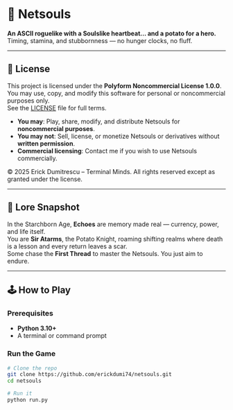 # 🥔 Netsouls

**An ASCII roguelike with a Soulslike heartbeat… and a potato for a hero.**  
Timing, stamina, and stubbornness — no hunger clocks, no fluff.

---

## 📄 License
This project is licensed under the **Polyform Noncommercial License 1.0.0**.  
You may use, copy, and modify this software for personal or noncommercial purposes only.  
See the [LICENSE](LICENSE) file for full terms.

- **You may**: Play, share, modify, and distribute Netsouls for **noncommercial purposes**.
- **You may not**: Sell, license, or monetize Netsouls or derivatives without **written permission**.
- **Commercial licensing**: Contact me if you wish to use Netsouls commercially.

© 2025 Erick Dumitrescu – Terminal Minds. All rights reserved except as granted under the license.

---

## 📜 Lore Snapshot
In the Starchborn Age, **Echoes** are memory made real — currency, power, and life itself.  
You are **Sir Atarms**, the Potato Knight, roaming shifting realms where death is a lesson and every return leaves a scar.  
Some chase the **First Thread** to master the Netsouls. You just aim to endure.

---

## 🕹 How to Play

### Prerequisites
- **Python 3.10+**
- A terminal or command prompt

### Run the Game
```bash
# Clone the repo
git clone https://github.com/erickdumi74/netsouls.git
cd netsouls

# Run it
python run.py
